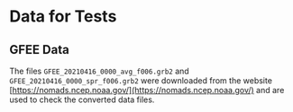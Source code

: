 # Data for Tests

## GFEE Data

The files `GFEE_20210416_0000_avg_f006.grb2` and `GFEE_20210416_0000_spr_f006.grb2` were downloaded from the website [https://nomads.ncep.noaa.gov/](https://nomads.ncep.noaa.gov/) and are used to check the converted data files.
